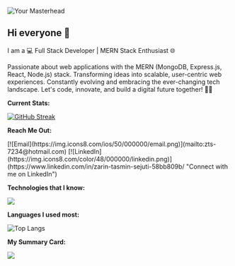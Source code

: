 ![Your Masterhead](https://media.licdn.com/dms/image/C4E12AQErJsYayDutVg/article-cover_image-shrink_720_1280/0/1651835064260?e=1707350400&v=beta&t=w83N9HHgY20_B81pDNZVnFggqpG64yiV8GOCzFpz_7A)

## Hi everyone 👋
I am a 💻 Full Stack Developer | MERN Stack Enthusiast 🌐

Passionate about web applications with the MERN (MongoDB, Express.js, React, Node.js) stack. Transforming ideas into scalable, user-centric web experiences. Constantly evolving and embracing the ever-changing tech landscape. Let's code, innovate, and build a digital future together! 🚀✨


<!--
**ZarinTasminSejuti/ZarinTasminSejuti** is a ✨ _special_ ✨ repository because its `README.md` (this file) appears on your GitHub profile.

Here are some ideas to get you started:

- 🔭 I’m currently working on ...
- 🌱 I’m currently learning ...
- 👯 I’m looking to collaborate on ...
- 🤔 I’m looking for help with ...
- 💬 Ask me about ...
- 📫 How to reach me: ...
- 😄 Pronouns: ...
- ⚡ Fun fact: ...
-->



 **Current Stats:**

[![GitHub Streak](https://github-readme-streak-stats.herokuapp.com?user=ZarinTasminSejuti&theme=algolia&card_width=492)](https://git.io/streak-stats)

 **Reach Me Out:**
 <p align="left">
[![Email](https://img.icons8.com/ios/50/000000/email.png)](mailto:zts-7234@hotmail.com)
[![LinkedIn](https://img.icons8.com/color/48/000000/linkedin.png)](https://www.linkedin.com/in/zarin-tasmin-sejuti-58bb809b/ "Connect with me on LinkedIn")
</p>

**Technologies that I know:**

<p align="">
  <a href="https://skillicons.dev">
    <img src="https://skillicons.dev/icons?i=html,css,js,react,tailwind,bootstrap,firebase,git,github,nodejs,express,mongodb" />
  </a>
</p>

**Languages I used most:**

![Top Langs](https://github-readme-stats.vercel.app/api/top-langs/?username=ZarinTasminSejuti&layout=compact)

**My Summary Card:**

![](http://github-profile-summary-cards.vercel.app/api/cards/profile-details?username=ZarinTasminSejuti&theme=algolia)
